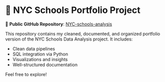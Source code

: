 # 📎 NYC Schools Portfolio Project

🔗 **Public GitHub Repository**: [NYC-schools-analysis](https://github.com/yana-yelnikova/NYC-schools-analysis)

This repository contains my cleaned, documented, and organized portfolio version of the NYC Schools Data Analysis project. It includes:

- Clean data pipelines  
- SQL integration via Python  
- Visualizations and insights  
- Well-structured documentation  

Feel free to explore!
